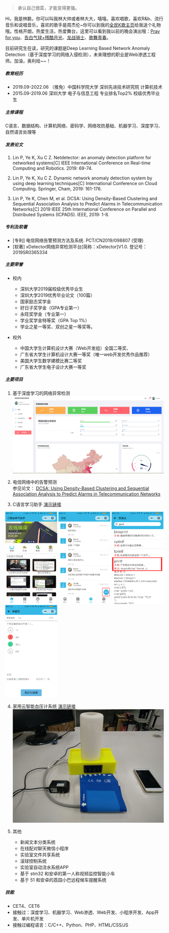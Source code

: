 > 承认自己很菜，才能变得更强。

Hi，我是林鹏，你可以叫我林大帅或者林大大，嘻嘻。喜欢唱歌，喜欢R&b、流行音乐和说唱音乐，喜欢的歌手是周杰伦~你可以到我的[全民K歌主页](https://node.kg.qq.com/personal?uid=669b9484212836883d)给我送个礼物哦。性格开朗，热爱生活，热爱舞台，这里可以看到我以前的晚会演出哦：[Pray for you](https://www.bilibili.com/video/av81605974)、[告白气球+残酷月光](https://v.youku.com/v_show/id_XMTc3MTg3ODgwMA==.html)、[龙战骑士](https://v.youku.com/v_show/id_XMTM2OTQ4MjU2NA==.html)、[歌舞青春](https://v.youku.com/v_show/id_XNjY5MDkxMTky.html)。

目前研究生在读，研究的课题是Deep Learning Based Network Anomaly Detection（基于深度学习的网络入侵检测），未来理想的职业是Web渗透工程师。加油，奥利给~~！

##### 教育经历
- 2019.09-2022.06 （推免）中国科学院大学 深圳先进技术研究院 计算机技术
- 2015.09-2019.06 深圳大学 电子与信息工程 专业排名Top2% 校级优秀毕业生

##### 主修课程
C语言、数据结构、计算机网络、密码学、网络攻防基础、机器学习、深度学习、自然语言处理等


##### 发表论文

1. Lin P, Ye K, Xu C Z. Netdetector: an anomaly detection platform for networked systems[C] IEEE International Conference on Real-time Computing and Robotics. 2019: 69-74.

2. Lin P, Ye K, Xu C Z. Dynamic network anomaly detection system by using deep learning techniques[C] International Conference on Cloud Computing. Springer, Cham, 2019: 161-176.

3. Lin P, Ye K, Chen M, et al. DCSA: Using Density-Based Clustering and Sequential Association Analysis to Predict Alarms in Telecommunication Networks[C] 2019 IEEE 25th International Conference on Parallel and Distributed Systems (ICPADS). IEEE, 2019: 1-8.


##### 专利及软著
+ [专利] 电信网络告警预测方法及系统. PCT/CN2019/098807 (受理)
+ [软著] xDetector网络异常检测平台[简称：xDetector]V1.0. 登记号：2019SR0365334

##### 主要荣誉
+ 校内
	+	深圳大学2019届校级优秀毕业生
	+	深圳大学2019优秀毕业论文（100篇）
	+	国家励志奖学金
	+	好日子奖学金（GPA专业第一）
	+	永旺奖学金（专业第一）
	+	学业奖学金特等奖（GPA Top 1%）
	+	学业之星一等奖、双创之星一等奖等。

+ 校外
	+	中国大学生计算机设计大赛（Web开发组）全国二等奖、
	+	广东省大学生计算机设计大赛一等奖（唯一web开发优秀作品推荐）
	+	美国大学生数学建模比赛二等奖
	+	广东省大学生电子设计大赛一等奖

##### 主要项目
1. 基于深度学习的网络异常检测
<br>![NetDetector](/img/in-post/about/netdetector.PNG 'NetDetector')

2. 电信网络中的告警预测
<br>参见论文： [DCSA: Using Density-Based Clustering and Sequential Association Analysis to Predict Alarms in Telecommunication Networks](https://ieeexplore.ieee.org/abstract/document/8975812/)

3. C语言学习助手 [演示链接](https://v.qq.com/x/page/c0866jusibh.html)<br>
<img src="/img/in-post/about/apphome.PNG" width = "165" align=left/>
<img src="/img/in-post/about/discussion.PNG" width = "165"  align=left/>
<img src="/img/in-post/about/dic.PNG" width = "165"  align=left/>
<img src="/img/in-post/about/homework.PNG" width = "165"  align=left/>

4. 家用云智能血压计系统 [演示链接](https://v.youku.com/v_show/id_XMTY5NTM3NjcwMA==.html)
<br>![家用云智能血压计系统](/img/in-post/about/xyj.jpg '家用云智能血压计')

5. 其他
	+	新闻文本分类系统
	+	在线配对聊天微信小程序
	+	实验室文件共享系统
	+	滚球控制系统
	+	实验室自动浇水系统APP
	+	基于 stm32 和安卓的第一人称视频监控智能小车
	+	基于 51 和安卓的荔园小巴远程候车提醒系统

##### 技能
+ CET4、CET6
+ 接触过：深度学习、机器学习、Web渗透、Web开发、小程序开发、App开发、单片机开发
+ 接触过编程语言：C/C++、Python、PHP、HTML/CSS/JS













